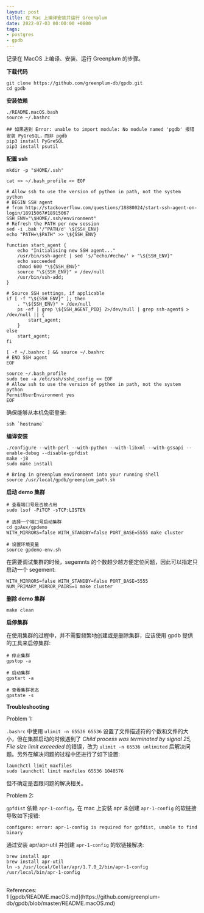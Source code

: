 ```yaml
---
layout: post
title: 在 Mac 上编译安装并运行 Greenplum
date: 2022-07-03 00:00:00 +0800
tags:
- postgres
- gpdb
---
```


记录在 MacOS 上编译、安装、运行 Greenplum 的步骤。

**下载代码**

```shell
git clone https://github.com/greenplum-db/gpdb.git
cd gpdb
```

**安装依赖**

```shell
./README.macOS.bash
source ~/.bashrc

## 如果遇到 Error: unable to import module: No module named 'pgdb' 报错安装 PyGreSQL，而非 pgdb
pip3 install PyGreSQL
pip3 install psutil
```

**配置 ssh**

```shell
mkdir -p "$HOME/.ssh"

cat >> ~/.bash_profile << EOF

# Allow ssh to use the version of python in path, not the system python
# BEGIN SSH agent
# from http://stackoverflow.com/questions/18880024/start-ssh-agent-on-login/18915067#18915067
SSH_ENV="\$HOME/.ssh/environment"
# Refresh the PATH per new session
sed -i .bak '/^PATH/d' \${SSH_ENV}
echo "PATH=\$PATH" >> \${SSH_ENV}

function start_agent {
    echo "Initialising new SSH agent..."
    /usr/bin/ssh-agent | sed 's/^echo/#echo/' > "\${SSH_ENV}"
    echo succeeded
    chmod 600 "\${SSH_ENV}"
    source "\${SSH_ENV}" > /dev/null
    /usr/bin/ssh-add;
}

# Source SSH settings, if applicable
if [ -f "\${SSH_ENV}" ]; then
    . "\${SSH_ENV}" > /dev/null
    ps -ef | grep \${SSH_AGENT_PID} 2>/dev/null | grep ssh-agent$ > /dev/null || {
        start_agent;
    }
else
    start_agent;
fi

[ -f ~/.bashrc ] && source ~/.bashrc
# END SSH agent
EOF

source ~/.bash_profile
sudo tee -a /etc/ssh/sshd_config << EOF
# Allow ssh to use the version of python in path, not the system python
PermitUserEnvironment yes
EOF
```

确保能够从本机免密登录:

```shell
ssh `hostname`
```

**编译安装**

```shell
./configure --with-perl --with-python --with-libxml --with-gssapi --enable-debug --disable-gpfdist
make -j8
sudo make install

# Bring in greenplum environment into your running shell
source /usr/local/gpdb/greenplum_path.sh
```

**启动 demo 集群**

```shell
# 查看端口号是否被占用
sudo lsof -PiTCP -sTCP:LISTEN

# 选择一个端口号启动集群
cd gpAux/gpdemo
WITH_MIRRORS=false WITH_STANDBY=false PORT_BASE=5555 make cluster

# 设置环境变量
source gpdemo-env.sh
```

在需要调试集群的时候，segemnts 的个数越少越方便定位问题，因此可以指定只启动一个 segement:

```shell
WITH_MIRRORS=false WITH_STANDBY=false PORT_BASE=5555 NUM_PRIMARY_MIRROR_PAIRS=1 make cluster
```

**删除 demo 集群**

```shell
make clean
```

**启停集群**

在使用集群的过程中，并不需要频繁地创建或是删除集群，应该使用 gpdb 提供的工具来启停集群:

```shell
# 停止集群
gpstop -a

# 启动集群
gpstart -a

# 查看集群状态
gpstate -s
```

**Troubleshooting**

Problem 1:

`.bashrc` 中使用 `ulimit -n 65536 65536` 设置了文件描述符的个数和文件的大小，但在集群启动的时候遇到了 *Child process was terminated by signal 25, File size limit exceeded* 的错误，改为 `ulimit -n 65536 unlimited` 后解决问题。另外在解决问题的过程中还进行了如下设置:

```shell
launchctl limit maxfiles
sudo launchctl limit maxfiles 65536 1048576
```

但不确定是否跟问题的解决相关。

Problem 2:

`gpfdist` 依赖 `apr-1-config`，在 mac 上安装 apr 未创建 `apr-1-config` 的软链接导致如下报错:

```shell
configure: error: apr-1-config is required for gpfdist, unable to find binary
```

通过安装 apr/apr-util 并创建 `apr-1-config` 的软链接解决:

```shell
brew install apr
brew install apr-util
ln -s /usr/local/Cellar/apr/1.7.0_2/bin/apr-1-config /usr/local/bin/apr-1-config
```

<br>
<span class="post-meta">
References:
</span>
<br>
<span class="post-meta">
1 [gpdb/README.macOS.md](https://github.com/greenplum-db/gpdb/blob/master/README.macOS.md)<br>
</span>

